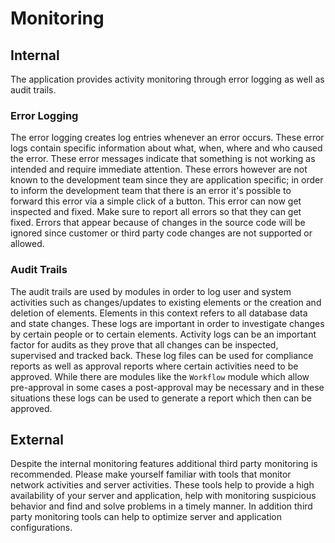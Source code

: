 # Monitoring

## Internal

The application provides activity monitoring through error logging as well as audit trails.

### Error Logging

The error logging creates log entries whenever an error occurs. These error logs contain specific information about what, when, where and who caused the error. These error messages indicate that something is not working as intended and require immediate attention. These errors however are not known to the development team since they are application specific; in order to inform the development team that there is an error it's possible to forward this error via a simple click of a button. This error can now get inspected and fixed. Make sure to report all errors so that they can get fixed. Errors that appear because of changes in the source code will be ignored since customer or third party code changes are not supported or allowed.

### Audit Trails

The audit trails are used by modules in order to log user and system activities such as changes/updates to existing elements or the creation and deletion of elements. Elements in this context refers to all database data and state changes. These logs are important in order to investigate changes by certain people or to certain elements. Activity logs can be an important factor for audits as they prove that all changes can be inspected, supervised and tracked back. These log files can be used for compliance reports as well as approval reports where certain activities need to be approved. While there are modules like the `Workflow` module which allow pre-approval in some cases a post-approval may be necessary and in these situations these logs can be used to generate a report which then can be approved.

## External

Despite the internal monitoring features additional third party monitoring is recommended. Please make yourself familiar with tools that monitor network activities and server activities. These tools help to provide a high availability of your server and application, help with monitoring suspicious behavior and find and solve problems in a timely manner. In addition third party monitoring tools can help to optimize server and application configurations.
